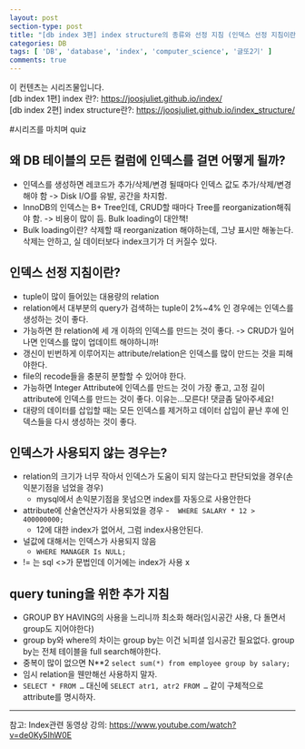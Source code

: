 ```yaml
---
layout: post
section-type: post
title: "[db index 3편] index structure의 종류와 선정 지침 (인덱스 선정 지침이란?, 인덱스가 사용되지 않는 경우는?, query tuning을 위한 추가 지침)"
categories: DB
tags: [ 'DB', 'database', 'index', 'computer_science', '글또2기' ]
comments: true
---
```


이 컨텐츠는 시리즈물입니다.  
[db index 1편] index 란?: https://joosjuliet.github.io/index/  
[db index 2편] index structure란?: https://joosjuliet.github.io/index_structure/   


#시리즈를 마치며 quiz
## 왜 DB 테이블의 모든 컬럼에 인덱스를 걸면 어떻게 될까?
- 인덱스를 생성하면 레코드가 추가/삭제/변경 될때마다 인덱스 값도 추가/삭제/변경해야 함 -> Disk I/O를 유발, 공간을 차지함.
- InnoDB의 인덱스는 B+ Tree인데, CRUD할 때마다 Tree를 reorganization해줘야 함. -> 비용이 많이 듬. Bulk loading이 대안책!
- Bulk loading이란? 삭제할 때 reorganization 해야하는데, 그냥 표시만 해놓는다. 삭제는 안하고, 실 데이터보다 index크기가 더 커질수 있다.


## 인덱스 선정 지침이란?
- tuple이 많이 들어있는 대용량의 relation
- relation에서 대부분의 query가 검색하는 tuple이 2%~4% 인 경우에는 인덱스를 생성하는 것이 좋다.
- 가능하면 한 relation에 세 개 이하의 인덱스를 만드는 것이 좋다. -> CRUD가 일어나면 인덱스를 많이 업데이트 해야하니까!
- 갱신이 빈번하게 이루어지는 attribute/relation은 인덱스를 많이 만드는 것을 피해야한다.
- file의 recode들을 충분히 분할할 수 있어야 한다.
- 가능하면 Integer Attribute에 인덱스를 만드는 것이 가장 좋고, 고정 길이 attribute에 인덱스를 만드는 것이 좋다. 이유는…모른다! 댓글좀 달아주세요!
- 대량의 데이터를 삽입할 때는 모든 인덱스를 제거하고 데이터 삽입이 끝난 후에 인덱스들을 다시 생성하는 것이 좋다.


## 인덱스가 사용되지 않는 경우는?
- relation의 크기가 너무 작아서 인덱스가 도움이 되지 않는다고 판단되었을 경우(손익분기점을 넘었을 경우)
  - mysql에서 손익분기점을 못넘으면 index를 자동으로 사용안한다
- attribute에 산술연산자가 사용되었을 경우
  -  ``` WHERE SALARY * 12 > 400000000;```
  - 12에 대한 index가 없어서, 그럼 index사용안된다.
- 널값에 대해서는 인덱스가 사용되지 않음 
  - ``` WHERE MANAGER Is NULL; ```
- != 는 sql <>가 문법인데 이거에는 index가 사용 x


## query tuning을 위한 추가 지침
- GROUP BY HAVING의 사용을 느리니까 최소화 해라(임시공간 사용, 다 돌면서 group도 지어야한다)
- group by와 where의 차이는 group by는 이건 뇌피셜 임시공간 필요없다. group by는 전체 테이블을 full search해야한다.
- 중복이 많이 없으면 N**2 ``` select sum(*) from employee group by salary; ```
- 임시 relation을 웬만해선 사용하지 말자.
- ``` SELECT * FROM … ``` 대신에 ``` SELECT atr1, atr2 FROM … ``` 같이 구체적으로 attribute를 명시하자.  


---
참고:  Index관련 동영상 강의: https://www.youtube.com/watch?v=de0Ky5IhW0E  
